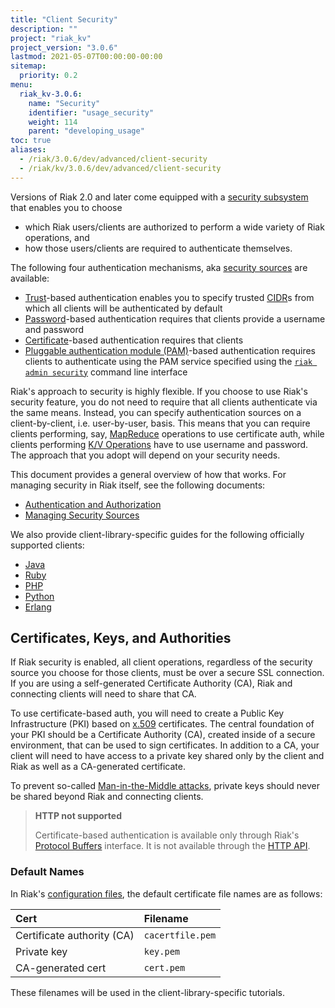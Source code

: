 ```yaml
---
title: "Client Security"
description: ""
project: "riak_kv"
project_version: "3.0.6"
lastmod: 2021-05-07T00:00:00-00:00
sitemap:
  priority: 0.2
menu:
  riak_kv-3.0.6:
    name: "Security"
    identifier: "usage_security"
    weight: 114
    parent: "developing_usage"
toc: true
aliases:
  - /riak/3.0.6/dev/advanced/client-security
  - /riak/kv/3.0.6/dev/advanced/client-security
---
```


Versions of Riak 2.0 and later come equipped with a [security subsystem]({{<baseurl>}}riak/kv/3.0.6/using/security/basics) that enables you to choose

* which Riak users/clients are authorized to perform a wide variety of
  Riak operations, and
* how those users/clients are required to authenticate themselves.

The following four authentication mechanisms, aka [security sources]({{<baseurl>}}riak/kv/3.0.6/using/security/managing-sources/) are available:

* [Trust]({{<baseurl>}}riak/kv/3.0.6/using/security/managing-sources/#trust-based-authentication)-based
  authentication enables you to specify trusted
  [CIDR](http://en.wikipedia.org/wiki/Classless_Inter-Domain_Routing)s
  from which all clients will be authenticated by default
* [Password]({{<baseurl>}}riak/kv/3.0.6/using/security/managing-sources/#password-based-authentication)-based authentication requires
  that clients provide a username and password
* [Certificate]({{<baseurl>}}riak/kv/3.0.6/using/security/managing-sources/#certificate-based-authentication)-based authentication
  requires that clients
* [Pluggable authentication module (PAM)]({{<baseurl>}}riak/kv/3.0.6/using/security/managing-sources/#pam-based-authentication)-based authentication requires
  clients to authenticate using the PAM service specified using the
  [`riak admin security`]({{<baseurl>}}riak/kv/3.0.6/using/security/managing-sources/#managing-sources)
  command line interface

Riak's approach to security is highly flexible. If you choose to use
Riak's security feature, you do not need to require that all clients
authenticate via the same means. Instead, you can specify authentication
sources on a client-by-client, i.e. user-by-user, basis. This means that
you can require clients performing, say, [MapReduce]({{<baseurl>}}riak/kv/3.0.6/developing/usage/mapreduce/)
operations to use certificate auth, while clients performing [K/V Operations]({{<baseurl>}}riak/kv/3.0.6/developing/usage) have to use username and password. The approach
that you adopt will depend on your security needs.

This document provides a general overview of how that works. For
managing security in Riak itself, see the following documents:

* [Authentication and Authorization]({{<baseurl>}}riak/kv/3.0.6/using/security/basics)
* [Managing Security Sources]({{<baseurl>}}riak/kv/3.0.6/using/security/managing-sources/)

We also provide client-library-specific guides for the following
officially supported clients:

* [Java]({{<baseurl>}}riak/kv/3.0.6/developing/usage/security/java)
* [Ruby]({{<baseurl>}}riak/kv/3.0.6/developing/usage/security/ruby)
* [PHP]({{<baseurl>}}riak/kv/3.0.6/developing/usage/security/php)
* [Python]({{<baseurl>}}riak/kv/3.0.6/developing/usage/security/python)
* [Erlang]({{<baseurl>}}riak/kv/3.0.6/developing/usage/security/erlang)

## Certificates, Keys, and Authorities

If Riak security is enabled, all client operations, regardless of the
security source you choose for those clients, must be over a secure SSL
connection. If you are using a self-generated Certificate Authority
(CA), Riak and connecting clients will need to share that CA.

To use certificate-based auth, you will need to create a Public Key
Infrastructure (PKI) based on
[x.509](http://en.wikipedia.org/wiki/X.509) certificates. The central
foundation of your PKI should be a Certificate Authority (CA), created
inside of a secure environment, that can be used to sign certificates.
In addition to a CA, your client will need to have access to a private
key shared only by the client and Riak as well as a CA-generated
certificate.

To prevent so-called [Man-in-the-Middle
attacks](http://en.wikipedia.org/wiki/Man-in-the-middle_attack), private
keys should never be shared beyond Riak and connecting clients.

> **HTTP not supported**
>
> Certificate-based authentication is available only through Riak's
[Protocol Buffers]({{<baseurl>}}riak/kv/3.0.6/developing/api/protocol-buffers/) interface. It is not available through the
[HTTP API]({{<baseurl>}}riak/kv/3.0.6/developing/api/http).

### Default Names

In Riak's [configuration files]({{<baseurl>}}riak/kv/3.0.6/configuring/reference/#security), the
default certificate file names are as follows:

Cert | Filename
:----|:-------
Certificate authority (CA) | `cacertfile.pem`
Private key | `key.pem`
CA-generated cert | `cert.pem`

These filenames will be used in the client-library-specific tutorials.

